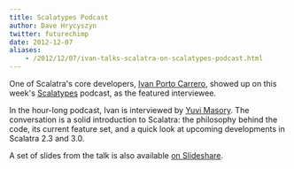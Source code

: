 ```yaml
---
title: Scalatypes Podcast
author: Dave Hrycyszyn
twitter: futurechimp
date: 2012-12-07
aliases:
    - /2012/12/07/ivan-talks-scalatra-on-scalatypes-podcast.html
---
```


One of Scalatra's core developers,
[Ivan Porto Carrero](http://twitter.com/casualjim), showed up on this week's
[Scalatypes](http://scalatypes.com/episode-24-ivan-porto-carrero-on-scalatra-and-json4s) podcast, as the featured interviewee.

<!--more-->


In the hour-long podcast, Ivan is interviewed by [Yuvi Masory](http://twitter.com/ymasory). The conversation is a solid introduction to Scalatra:
the philosophy behind the code, its current feature set, and a
quick look at upcoming developments in Scalatra 2.3 and 3.0.

A set of slides from the talk is also available
[on Slideshare](http://www.slideshare.net/casualjim/scalatra-22).
